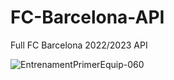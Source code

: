 # FC-Barcelona-API
Full FC Barcelona 2022/2023 API

![EntrenamentPrimerEquip-060](https://user-images.githubusercontent.com/96486230/185238017-34ac9afd-4edc-48f9-969a-6daeb87d71c9.jpeg)
